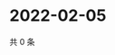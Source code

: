 # 2022-02-05

共 0 条

<!-- BEGIN WEIBO -->
<!-- 最后更新时间 Sat Feb 05 2022 02:13:13 GMT+0800 (China Standard Time) -->

<!-- END WEIBO -->
